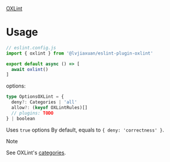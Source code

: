 [OXLint](https://github.com/oxc-project/oxc#-linter)

# Usage

```js
// eslint.config.js
import { oxlint } from '@lvjiaxuan/eslint-plugin-oxlint'

export default async () => [
  await oxlint()
]
```

options:
<!-- eslint-skip -->
```ts
type OptionsOXLint = {
  deny?: Categories | 'all'
  allow?: (keyof OXLintRules)[]
  // plugins: TODO
} | boolean
```

Uses `true` options By default, equals to `{ deny: 'correctness' }`.

> [!NOTE]
> See OXLint's [categories](https://github.com/oxc-project/oxc/blob/2beacd3f4d2707ab64ff98bf05462673e9993b71/crates/oxc_linter/src/rule.rs#L37).
